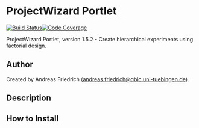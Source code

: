 # ProjectWizard Portlet

[![Build Status](https://travis-ci.org/qbicsoftware/projectwizard-portlet.svg?branch=master)](https://travis-ci.org/qbicsoftware/projectwizard-portlet)[![Code Coverage]( https://codecov.io/gh/qbicsoftware/projectwizard-portlet/branch/master/graph/badge.svg)](https://codecov.io/gh/qbicsoftware/projectwizard-portlet)

ProjectWizard Portlet, version 1.5.2 - Create hierarchical experiments using factorial design.

## Author

Created by Andreas Friedrich (andreas.friedrich@qbic.uni-tuebingen.de).

## Description

## How to Install
